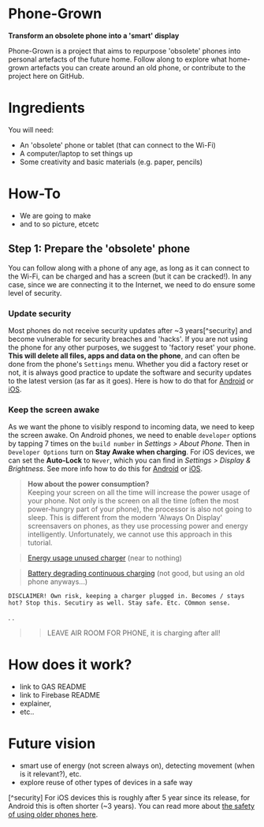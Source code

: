 # Phone-Grown
**Transform an obsolete phone into a 'smart' display**

Phone-Grown is a project that aims to repurpose 'obsolete' phones into personal artefacts of the future home. Follow along to explore what home-grown  artefacts you can create around an old phone, or contribute to the project here on GitHub.

# Ingredients
You will need:
- An 'obsolete' phone or tablet (that can connect to the Wi-Fi)
- A computer/laptop to set things up
- Some creativity and basic materials (e.g. paper, pencils)

# How-To
- We are going to make
- and to so
picture,
etcetc

## Step 1: Prepare the 'obsolete' phone
You can follow along with a phone of any age, as long as it can connect to the Wi-Fi, can be charged and has a screen (but it can be cracked!). In any case, since we are connecting it to the Internet, we need to do ensure some level of security.

### Update security

Most phones do not receive security updates after ~3 years[^security] and become vulnerable for security breaches and 'hacks'. If you are not using the phone for any other purposes, we suggest to 'factory reset' your phone. **This will delete all files, apps and data on the phone**, and can often be done from the phone's `Settings` menu. Whether you did a factory reset or not, it is always good practice to update the software and security updates to the latest version (as far as it goes). Here is how to do that for [Android](https://support.google.com/android/answer/7680439?hl=en-GB) or [iOS](https://support.apple.com/en-gb/HT204204).

### Keep the screen awake

As we want the phone to visibly respond to incoming data, we need to keep the screen awake. On Android phones, we need to enable `developer` options by tapping 7 times on the `build number` in *Settings > About Phone*. Then in `Developer Options` turn on **Stay Awake when charging**. For iOS devices, we can set the **Auto-Lock** to `Never`, which you can find in *Settings > Display & Brightness*. See more info how to do this for [Android](https://www.howto-connect.com/how-to-stay-awake-phone-screen-while-charging-on-android/) or [iOS](https://forums.tomsguide.com/faq/how-to-change-the-auto-lock-time-in-ios-11.19693/).

> **How about the power consumption?**  
> Keeping your screen on all the time will increase the power usage of your phone. Not only is the screen on all the time (often the most power-hungry part of your phone), the processor is also not going to sleep. This is different from the modern 'Always On Display' screensavers on phones, as they use processing power and energy intelligently. Unfortunately, we cannot use this approach in this tutorial.

> [Energy usage unused charger](https://www.howtogeek.com/231886/tested-should-you-unplug-chargers-when-youre-not-using-them/) (near to nothing)

> [Battery degrading continuous charging](https://www.digitaltrends.com/mobile/expert-advice-on-how-to-avoid-destroying-your-phones-battery/) (not good, but using an old phone anyways...)

>

```
DISCLAIMER! Own risk, keeping a charger plugged in. Becomes / stays hot? Stop this. Secutiry as well. Stay safe. Etc. COmmon sense.
```






.
.
>> LEAVE AIR ROOM FOR PHONE, it is charging after all!








# How does it work?

- link to GAS README
- link to Firebase README
- explainer,
- etc..



# Future vision
- smart use of energy (not screen always on), detecting movement (when is it relevant?), etc.
- explore reuse of other types of devices in a safe way


[^security] For iOS devices this is roughly after 5 year since its release, for Android this is often shorter (~3 years). You can read more about [the safety of using older phones here](https://www.tomsguide.com/uk/us/old-phones-unsafe,news-24846.html?region-switch=1593506477).
